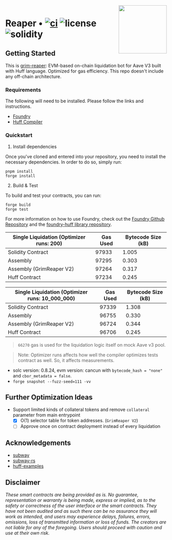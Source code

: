 <img align="right" width="150" height="150" top="100" src="./assets/blueprint.png">

# Reaper • [![ci](https://github.com/massun-onibakuchi/grim-reaper/actions/workflows/ci.yaml/badge.svg)](https://github.com/massun-onibakuchi/grim-reaper/actions/workflows/ci.yaml) ![license](https://img.shields.io/badge/License-MIT-green.svg?label=license) ![solidity](https://img.shields.io/badge/solidity-^0.8.15-lightgrey)

## Getting Started

This is [grim-reaper](https://github.com/massun-onibakuchi/grim-reaper): EVM-based on-chain liquidation bot for Aave V3 built with Huff language. Optimized for gas efficiency.
This repo doesn't include any off-chain architecture.

### Requirements

The following will need to be installed. Please follow the links and instructions.

- [Foundry](https://github.com/gakonst/foundry)
- [Huff Compiler](https://docs.huff.sh/get-started/installing/)

### Quickstart

1. Install dependencies

Once you've cloned and entered into your repository, you need to install the necessary dependencies. In order to do so, simply run:

```shell
pnpm install
forge install
```

2. Build & Test

To build and test your contracts, you can run:

```shell
forge build
forge test
```

For more information on how to use Foundry, check out the [Foundry Github Repository](https://github.com/foundry-rs/foundry/tree/master/forge) and the [foundry-huff library repository](https://github.com/huff-language/foundry-huff).

| Single Liquidation (Optimizer runs: 200) | Gas Used | Bytecode Size (kB) |
| ---------------------------------------- | -------- | ------------------ |
| Solidity Contract                        | 97933    | 1.005              |
| Assembly                                 | 97295    | 0.303              |
| Assembly (GrimReaper V2)                 | 97264    | 0.317              |
| Huff Contract                            | 97234    | 0.245              |

| Single Liquidation (Optimizer runs: 10_000_000) | Gas Used | Bytecode Size (kB) |
| ----------------------------------------------- | -------- | ------------------ |
| Solidity Contract                               | 97339    | 1.308              |
| Assembly                                        | 96755    | 0.330              |
| Assembly (GrimReaper V2)                        | 96724    | 0.344              |
| Huff Contract                                   | 96706    | 0.245              |

> `66270` gas is used for the liquidation logic itself on mock Aave v3 pool.

> Note: Optimizer runs affects how well the compiler optimizes tests contract as well. So, it affects measurements.

- solc version: 0.8.24, evm version: cancun with `bytecode_hash = "none"` and `cbor_metadata = false`.
- `forge snapshot --fuzz-seed=111 -vv`

## Further Optimization Ideas

- Support limited kinds of collateral tokens and remove `collateral` parameter from main entrypoint
  - [x] O(1) selector table for token addresses. (`GrimReaper V2`)
  - [ ] Approve once on contract deployment instead of every liquidation

## Acknowledgements

- [subway](https://github.com/libevm/subway#subway)
- [subway-rs](https://github.com/abigger87/subway-rs)
- [huff-examples](https://github.com/huff-language/huff-examples)

## Disclaimer

_These smart contracts are being provided as is. No guarantee, representation or warranty is being made, express or implied, as to the safety or correctness of the user interface or the smart contracts. They have not been audited and as such there can be no assurance they will work as intended, and users may experience delays, failures, errors, omissions, loss of transmitted information or loss of funds. The creators are not liable for any of the foregoing. Users should proceed with caution and use at their own risk._
